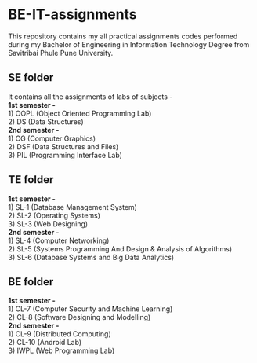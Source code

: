 # BE-IT-assignments

This repository contains my all practical assignments codes performed during my Bachelor of Engineering in Information Technology Degree from Savitribai Phule Pune University.

## SE folder
It contains all the assignments of labs of subjects - <br>
<b>1st semester - </b><br>
    1) OOPL (Object Oriented  Programming Lab) <br>
    2) DS (Data Structures) <br>
<b>2nd semester - </b><br>
    1) CG (Computer Graphics) <br>
    2) DSF (Data Structures and Files) <br>
    3) PIL (Programming Interface Lab) <br>

## TE folder
<b>1st semester - </b><br>
    1) SL-1 (Database Management System)<br>
    2) SL-2 (Operating Systems)<br>
    3) SL-3 (Web Designing)<br>
<b>2nd semester - </b><br>
    1) SL-4 (Computer Networking)<br>
    2) SL-5 (Systems Programming And Design & Analysis of Algorithms)<br>
    3) SL-6 (Database Systems and Big Data Analytics)<br>

## BE folder
<b>1st semester - </b><br>
    1) CL-7 (Computer Security and Machine Learning)<br>
    2) CL-8 (Software Designing and Modelling)<br>
<b>2nd semester - </b><br>
    1) CL-9 (Distributed Computing)<br>
    2) CL-10 (Android Lab)<br>
    3) IWPL (Web Programming Lab)<br>


